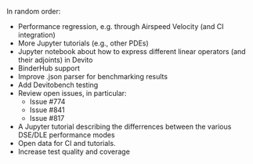 In random order:

- Performance regression, e.g. through Airspeed Velocity (and CI integration)
- More Jupyter tutorials (e.g., other PDEs)
- Jupyter notebook about how to express different linear operators (and their adjoints) in Devito
- BinderHub support
- Improve .json parser for benchmarking results
- Add Devitobench testing
- Review open issues, in particular:
  - Issue \#774
  - Issue \#841
  - Issue \#817
- A Jupyter tutorial describing the differrences between the various DSE/DLE performance modes
- Open data for CI and tutorials.
- Increase test quality and coverage